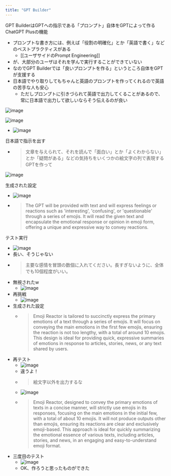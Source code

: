 ```yaml
---
title: "GPT Builder"
---
```


GPT BuilderはGPTへの指示である「プロンプト」自体をGPTによって作るChatGPT Plusの機能
- プロンプトな書き方には、例えば「役割の明確化」とか「英語で書く」などのベストプラクティスがある
    - [[ユーザサイドのPrompt Engineering]]
- が、大部分のユーザはそれを学んで実行することができていない
- なのでGPT Builderでは「良いプロンプトを作る」というところ自体をGPTが支援する
- 日本語でやり取りしてもちゃんと英語のプロンプトを作ってくれるので英語の苦手な人も安心
    - ただしプロンプトに引きづられて英語で出力してくることがあるので、常に日本語で出力して欲しいならそう伝えるのが良い

![image](https://gyazo.com/14b9ecd91f3bacdfda87eb3da87aa33a/thumb/1000)

![image](https://gyazo.com/8e690de0fe80346029f481726c5a1791/thumb/1000)
- ![image](https://gyazo.com/2c64c58f0a38097ceb121d80b8e21d7f/thumb/1000)

日本語で指示を出す
- > 文章を与えられて、それを読んで「面白い」とか「よくわからない」とか「疑問がある」などの気持ちをいくつかの絵文字の列で表現するGPTを作って

![image](https://gyazo.com/937e238847de39c1a94a9c5c12989122/thumb/1000)

生成された設定
- ![image](https://gyazo.com/3cfdb322180fe8d2b0aa95b8d106c606/thumb/1000)
- > The GPT will be provided with text and will express feelings or reactions such as 'interesting', 'confusing', or 'questionable' through a series of emojis. It will read the given text and encapsulate the emotional response or opinion in emoji form, offering a unique and expressive way to convey reactions.

テスト実行
- ![image](https://gyazo.com/5e313a7903d29179fc3962397dfc1946/thumb/1000)
- 長い、そうじゃない
- > 主要な感情を冒頭の数個に入れてください。長すぎないように、全体でも10個程度がいい。
- 無視されたw
    - ![image](https://gyazo.com/ae0a308fbd84af967a2222d97358d7d9/thumb/1000)
- 再挑戦
    - ![image](https://gyazo.com/12a845faca4053b25e7c3a372884ec1e/thumb/1000)
- 生成された設定
    - > Emoji Reactor is tailored to succinctly express the primary emotions of a text through a series of emojis. It will focus on conveying the main emotions in the first few emojis, ensuring the reaction is not too lengthy, with a total of around 10 emojis. This design is ideal for providing quick, expressive summaries of emotions in response to articles, stories, news, or any text shared by users.
- 再テスト
    - ![image](https://gyazo.com/8eb3b3c37bef0962a01a8c4c7f55ed19/thumb/1000)
    - 違うよ！
    - > 絵文字以外を出力するな
    - ![image](https://gyazo.com/1512b00b02d95b3eab0a7551c00c1920/thumb/1000)
    - > Emoji Reactor, designed to convey the primary emotions of texts in a concise manner, will strictly use emojis in its responses, focusing on the main emotions in the initial few, with a total of about 10 emojis. It will not produce outputs other than emojis, ensuring its reactions are clear and exclusively emoji-based. This approach is ideal for quickly summarizing the emotional essence of various texts, including articles, stories, and news, in an engaging and easy-to-understand emoji format.
- 三度目のテスト
    - ![image](https://gyazo.com/82c098134f04d05e43944d144e90668f/thumb/1000)
    - OK、作ろうと思ったものができた

